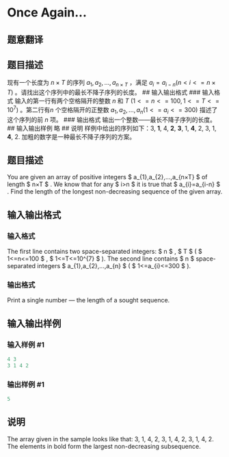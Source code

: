 # Once Again...

## 题意翻译

## 题目描述

现有一个长度为 $n×T$ 的序列 $a_1, a_2, ..., a_{n×T}$ ，满足 $a_i=a_{i-n} (n<i<=n×T)$ 。请找出这个序列中的最长不降子序列的长度。 ## 输入输出格式 ### 输入格式 输入的第一行有两个空格隔开的整数 $n$ 和 $T$ $(1<=n<=100,1<=T<=10^7)$ 。第二行有$n$ 个空格隔开的正整数 $a_1,a_2,...,a_n (1<=a_i<=300)$ 描述了这个序列的前 $n$ 项。 ### 输出格式 输出一个整数——最长不降子序列的长度。 ## 输入输出样例 略 ## 说明 样例中给出的序列如下：3, **1**, 4, **2**, **3**, 1, **4**, 2, 3, 1, **4**, 2. 加粗的数字是一种最长不降子序列的方案。

## 题目描述

You are given an array of positive integers $ a_{1},a_{2},...,a_{n×T} $ of length $ n×T $ . We know that for any $ i&gt;n $ it is true that $ a_{i}=a_{i-n} $ . Find the length of the longest non-decreasing sequence of the given array.

## 输入输出格式

### 输入格式

The first line contains two space-separated integers: $ n $ , $ T $ ( $ 1<=n<=100 $ , $ 1<=T<=10^{7} $ ). The second line contains $ n $ space-separated integers $ a_{1},a_{2},...,a_{n} $ ( $ 1<=a_{i}<=300 $ ).

### 输出格式

Print a single number — the length of a sought sequence.

## 输入输出样例

### 输入样例 #1

```cpp
4 3
3 1 4 2

```
### 输出样例 #1

```cpp
5

```
## 说明

The array given in the sample looks like that: 3, 1, 4, 2, 3, 1, 4, 2, 3, 1, 4, 2. The elements in bold form the largest non-decreasing subsequence.

